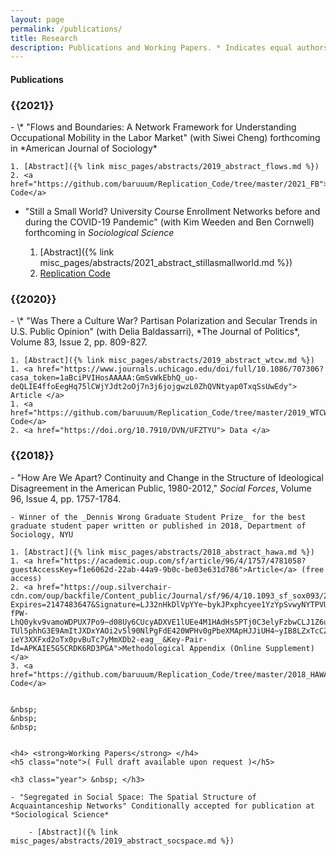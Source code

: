 ```yaml
---
layout: page
permalink: /publications/
title: Research
description: Publications and Working Papers. * Indicates equal authorship.
---
```


<h4> <strong>Publications</strong> </h4>

<h3 class="year">{{2021}}</h3>
- \* "Flows and Boundaries:  A Network Framework for Understanding Occupational Mobility in the Labor Market" (with Siwei Cheng) forthcoming in *American Journal of Sociology*

    1. [Abstract]({% link misc_pages/abstracts/2019_abstract_flows.md %})
    2. <a href="https://github.com/baruuum/Replication_Code/tree/master/2021_FB">Replication Code</a>

- "Still a Small World? University Course Enrollment Networks before and during the COVID-19 Pandemic" (with Kim Weeden and Ben Cornwell) forthcoming in *Sociological Science*

    1. [Abstract]({% link misc_pages/abstracts/2021_abstract_stillasmallworld.md %})
    2. <a href="https://github.com/baruuum/Replication_Code/tree/master/2021_SSW">Replication Code</a>


<h3 class="year">{{2020}}</h3>
- \* "Was There a Culture War? Partisan Polarization and Secular Trends in U.S. Public Opinion" (with Delia Baldassarri), *The Journal of Politics*, Volume 83, Issue 2, pp. 809-827.

    1. [Abstract]({% link misc_pages/abstracts/2019_abstract_wtcw.md %})
    1. <a href="https://www.journals.uchicago.edu/doi/full/10.1086/707306?casa_token=1aBciPVIHosAAAAA:GmSvWkEbhQ_uo-deQLIE4ffoEegHq75lCWjYJdt2oOj7n3j6jojgwzL0ZhQVNtyap0TxqSsUwEdy"> Article </a>
    1. <a href="https://github.com/baruuum/Replication_Code/tree/master/2019_WTCW">Replication Code</a>
    2. <a href="https://doi.org/10.7910/DVN/UFZTYU"> Data </a>

<h3 class="year">{{2018}}</h3>
- "How Are We Apart? Continuity and Change in the Structure of Ideological Disagreement in the American Public, 1980-2012," <em>Social Forces</em>, Volume 96, Issue 4, pp. 1757-1784.

    - Winner of the _Dennis Wrong Graduate Student Prize_ for the best graduate student paper written or published in 2018, Department of Sociology, NYU

    1. [Abstract]({% link misc_pages/abstracts/2018_abstract_hawa.md %})
    1. <a href="https://academic.oup.com/sf/article/96/4/1757/4781058?guestAccessKey=f1e6062d-22ab-44a9-9b0c-be03e631d786">Article</a> (free access)
    2. <a href="https://oup.silverchair-cdn.com/oup/backfile/Content_public/Journal/sf/96/4/10.1093_sf_sox093/2/onlineappendix.pdf?Expires=2147483647&Signature=LJ32nHkDlVpYYe~bykJPxphcyee1YzYpSvwyNYTPVUQpvuEDmhOjbXxwAc2VC1muK~XEaHUsiwpBwNhJBYOPrPmkUHK0K~S9ilipY70-fPW-LhQ0ykv9vamoWDPUX7Po9~d08Uy6CUcyADXVE1lUEe4M1HAdHs5PTj0C3elyFzbwCLJ1Z6uHCBt4Ug4z-TUl5phhG3E9AmItJXDxYAOi2v5l90NlPgFdE420WPHv0gPbeXMApHJJiUH4~yIB8LZxTcCZfSAEo97uSvEFuHGqeCO0ZmZygdg45qyq7GRs9zas7Bj9jK1Xw-ieY3XXFxd2oTx0pvBuTc7yMmXDb2-eag__&Key-Pair-Id=APKAIE5G5CRDK6RD3PGA">Methodological Appendix (Online Supplement)</a>
    3. <a href="https://github.com/baruuum/Replication_Code/tree/master/2018_HAWA">Replication Code</a>


    &nbsp;
    &nbsp;
    &nbsp;


    <h4> <strong>Working Papers</strong> </h4>
    <h5 class="note">( Full draft available upon request )</h5>

    <h3 class="year"> &nbsp; </h3>

    - "Segregated in Social Space: The Spatial Structure of Acquaintanceship Networks" Conditionally accepted for publication at *Sociological Science*

        - [Abstract]({% link misc_pages/abstracts/2019_abstract_socspace.md %})
